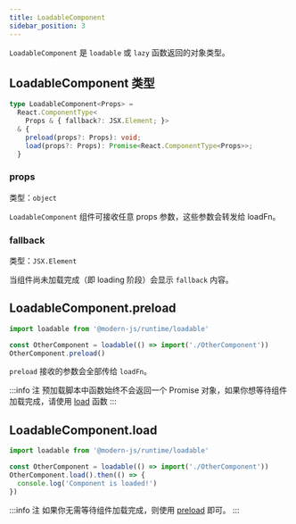 ```yaml
---
title: LoadableComponent
sidebar_position: 3
---
```


`LoadableComponent` 是 `loadable` 或 `lazy` 函数返回的对象类型。

## LoadableComponent 类型

```ts
type LoadableComponent<Props> =
  React.ComponentType<
    Props & { fallback?: JSX.Element; }>
  & {
    preload(props?: Props): void;
    load(props?: Props): Promise<React.ComponentType<Props>>;
  }
```

### props

类型：`object`

`LoadableComponent` 组件可接收任意 props 参数，这些参数会转发给 loadFn。

### fallback

类型：`JSX.Element`

当组件尚未加载完成（即 loading 阶段）会显示 `fallback` 内容。

## LoadableComponent.preload

```ts
import loadable from '@modern-js/runtime/loadable'

const OtherComponent = loadable(() => import('./OtherComponent'))
OtherComponent.preload()
```

`preload` 接收的参数会全部传给 `loadFn`。

:::info 注
预加载脚本中函数始终不会返回一个 Promise 对象，如果你想等待组件加载完成，请使用 [load](#LoadableComponent.load) 函数
:::


## LoadableComponent.load

```ts
import loadable from '@modern-js/runtime/loadable'

const OtherComponent = loadable(() => import('./OtherComponent'))
OtherComponent.load().then(() => {
  console.log('Component is loaded!')
})
```

:::info 注
如果你无需等待组件加载完成，则使用 [preload](#LoadableComponent.preload) 即可。
:::
